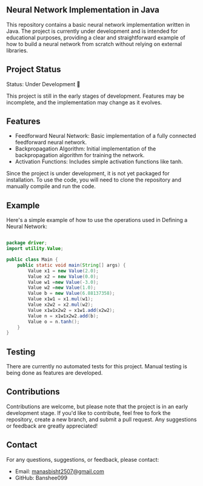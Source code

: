 ## Neural Network Implementation in Java

This repository contains a basic neural network implementation written in Java. The project is currently under development and is intended for educational purposes, providing a clear and straightforward example of how to build a neural network from scratch without relying on external libraries.

## Project Status
Status: Under Development 🚧

This project is still in the early stages of development. Features may be incomplete, and the implementation may change as it evolves.

## Features

- Feedforward Neural Network: Basic implementation of a fully connected feedforward neural network.
- Backpropagation Algorithm: Initial implementation of the backpropagation algorithm for training the network.
- Activation Functions: Includes simple activation functions like tanh.

Since the project is under development, it is not yet packaged for installation. To use the code, you will need to clone the repository and manually compile and run the code.

## Example
Here's a simple example of how to use the operations used in Defining a Neural Network:

```java

package driver;
import utility.Value;

public class Main {
    public static void main(String[] args) {
        Value x1 = new Value(2.0);
        Value x2 = new Value(0.0);
        Value w1 =new Value(-3.0);
        Value w2 =new Value(1.0);
        Value b = new Value(6.88137358);
        Value x1w1 = x1.mul(w1);
        Value x2w2 = x2.mul(w2);
        Value x1w1x2w2 = x1w1.add(x2w2);
        Value n = x1w1x2w2.add(b);
        Value o = n.tanh();
    }
}
```

## Testing

There are currently no automated tests for this project. Manual testing is being done as features are developed.

## Contributions

Contributions are welcome, but please note that the project is in an early development stage. If you'd like to contribute, feel free to fork the repository, create a new branch, and submit a pull request. Any suggestions or feedback are greatly appreciated!

## Contact
For any questions, suggestions, or feedback, please contact:

- Email: manasbisht2507@gmail.com
- GitHub: Banshee099
